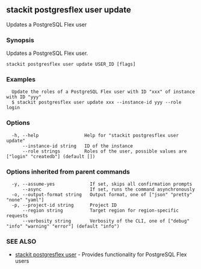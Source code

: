 ## stackit postgresflex user update

Updates a PostgreSQL Flex user

### Synopsis

Updates a PostgreSQL Flex user.

```
stackit postgresflex user update USER_ID [flags]
```

### Examples

```
  Update the roles of a PostgreSQL Flex user with ID "xxx" of instance with ID "yyy"
  $ stackit postgresflex user update xxx --instance-id yyy --role login
```

### Options

```
  -h, --help                 Help for "stackit postgresflex user update"
      --instance-id string   ID of the instance
      --role strings         Roles of the user, possible values are ["login" "createdb"] (default [])
```

### Options inherited from parent commands

```
  -y, --assume-yes             If set, skips all confirmation prompts
      --async                  If set, runs the command asynchronously
  -o, --output-format string   Output format, one of ["json" "pretty" "none" "yaml"]
  -p, --project-id string      Project ID
      --region string          Target region for region-specific requests
      --verbosity string       Verbosity of the CLI, one of ["debug" "info" "warning" "error"] (default "info")
```

### SEE ALSO

* [stackit postgresflex user](./stackit_postgresflex_user.md)	 - Provides functionality for PostgreSQL Flex users

